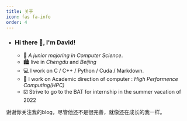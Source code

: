 ```yaml
---
title: 关于
icon: fas fa-info
order: 4
---
```

- ### Hi there 👋, I'm David!

  - 🏫  _A junior majoring in Computer Science_. 
  - :cityscape:  live in *Chengdu* and *Beijing*
  - 💻  I work on C / C++ / Python / Cuda / Markdown.
  - :briefcase:  I work on Academic direction of computer : *High Performence Computing(HPC)*
  - :ballot_box_with_check:  Strive to go to the BAT for internship in the summer vacation of 2022

谢谢你关注我的blog，尽管他还不是很完善，就像还在成长的我一样。

